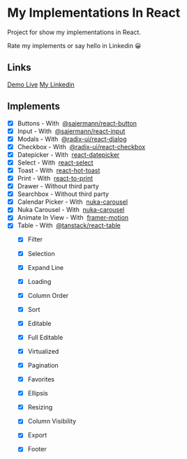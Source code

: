 # My Implementations In React

Project for show my implementations in React.

Rate my implements or say hello in Linkedin 😀

## Links

[Demo Live](https://sajermann.github.io/MyImplementationsInReact/)
[My Linkedin](https://www.linkedin.com/in/devbrunosajermann/)

## Implements

- [x] Buttons - With &nbsp;[@sajermann/react-button](https://www.npmjs.com/package/@sajermann/react-button)
- [x] Input - With &nbsp;[@sajermann/react-input](https://www.npmjs.com/package/@sajermann/react-input)
- [x] Modals - With &nbsp;[@radix-ui/react-dialog](https://www.npmjs.com/package/@radix-ui/react-dialog)
- [x] Checkbox - With &nbsp;[@radix-ui/react-checkbox](https://www.npmjs.com/package/@radix-ui/react-checkbox)
- [x] Datepicker - With &nbsp;[react-datepicker](https://www.npmjs.com/package/react-datepicker)
- [x] Select - With &nbsp;[react-select](https://www.npmjs.com/package/react-select)
- [x] Toast - With &nbsp;[react-hot-toast](https://www.npmjs.com/package/react-hot-toast)
- [x] Print - With &nbsp;[react-to-print](https://www.npmjs.com/package/react-to-print)
- [x] Drawer - Without third party
- [x] Searchbox - Without third party
- [x] Calendar Picker - With &nbsp;[nuka-carousel](https://www.npmjs.com/package/date-fns)
- [x] Nuka Carousel - With &nbsp;[nuka-carousel](https://www.npmjs.com/package/nuka-carousel)
- [x] Animate In View - With &nbsp;[framer-motion](https://www.npmjs.com/package/framer-motion)
- [x] Table - With &nbsp;[@tanstack/react-table](https://www.npmjs.com/package/@tanstack/react-table)
    - [x] Filter
    - [x] Selection
    - [x] Expand Line
    - [x] Loading
    - [x] Column Order
    - [x] Sort
    - [x] Editable
    - [x] Full Editable
    - [x] Virtualized
    - [x] Pagination
    - [x] Favorites
    - [x] Ellipsis
    - [x] Resizing
    - [x] Column Visibility
    - [x] Export
    - [x] Footer


